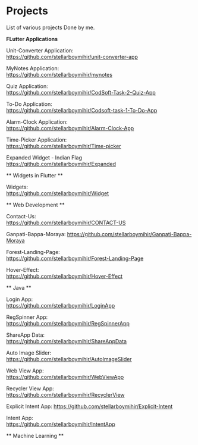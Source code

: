# Projects
List of various projects Done by me.

**FLutter Applications**  

  Unit-Converter Application:   
https://github.com/stellarboymihir/unit-converter-app

  MyNotes Application:   
https://github.com/stellarboymihir/mynotes

  Quiz Application:  
  https://github.com/stellarboymihir/CodSoft-Task-2-Quiz-App

  To-Do Application:  
  https://github.com/stellarboymihir/Codsoft-task-1-To-Do-App

  Alarm-Clock Application:  
  https://github.com/stellarboymihir/Alarm-Clock-App

  Time-Picker Application:  
  https://github.com/stellarboymihir/Time-picker  

  Expanded Widget - Indian Flag  
  https://github.com/stellarboymihir/Expanded  

  ** Widgets in Flutter **  

  Widgets:  
  https://github.com/stellarboymihir/Widget


  ** Web Development **

  Contact-Us:  
  https://github.com/stellarboymihir/CONTACT-US  
  
  Ganpati-Bappa-Moraya: 
  https://github.com/stellarboymihir/Ganpati-Bappa-Moraya  
  
  Forest-Landing-Page:  
  https://github.com/stellarboymihir/Forest-Landing-Page

  Hover-Effect:  
  https://github.com/stellarboymihir/Hover-Effect

  ** Java **  
  
  Login App:  
  https://github.com/stellarboymihir/LoginApp  
  
  RegSpinner App:  
  https://github.com/stellarboymihir/RegSpinnerApp  
  
  ShareApp Data:  
  https://github.com/stellarboymihir/ShareAppData
  
  Auto Image Slider:  
  https://github.com/stellarboymihir/AutoImageSlider  
  
  Web View App:  
  https://github.com/stellarboymihir/WebViewApp  
  
  Recycler View App:  
  https://github.com/stellarboymihir/RecyclerView  
  
  Explicit Intent App: 
  https://github.com/stellarboymihir/Explicit-Intent  
  
  Intent App:  
  https://github.com/stellarboymihir/IntentApp  

  **  Machine Learning **  
  
  
